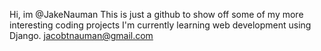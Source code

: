 Hi, im @JakeNauman
This is just a github to show off some of my more interesting coding projects
I'm currently learning web development using Django.
jacobtnauman@gmail.com
